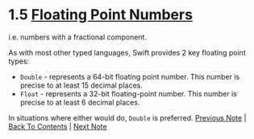 # 1.5 [Floating Point Numbers](https://developer.apple.com/library/content/documentation/Swift/Conceptual/Swift_Programming_Language/TheBasics.html#//apple_ref/doc/uid/TP40014097-CH5-ID321)

i.e. numbers with a fractional component.

As with most other typed languages, Swift provides 2 key floating point types:
* `Double` - represents a 64-bit floating point number. This number is precise to at least 15 decimal places.
* `Float` - represents a 32-bit floating-point number. This number is precise to at least 6 decimal places.

In situations where either would do, `Double` is preferred.
[Previous Note](https://github.com/Firanus/swift-language-guide-notes/blob/master/1%20-%20The%20Basics/1.4%20-%20Integers.md) | [Back To Contents](https://github.com/Firanus/swift-language-guide-notes) |  [Next Note](https://github.com/Firanus/swift-language-guide-notes/blob/master/1%20-%20The%20Basics/1.6%20-%20Type%20Safety%20and%20Type%20Inference.md)